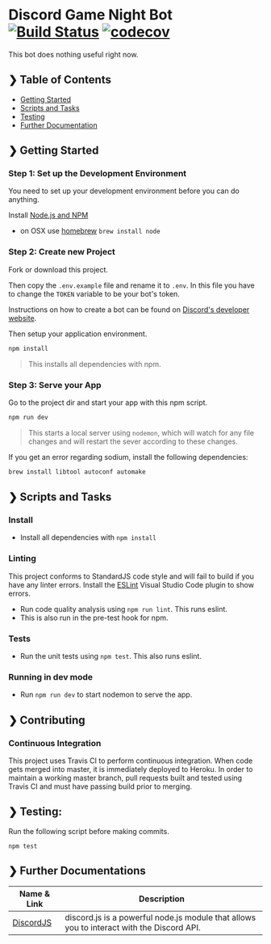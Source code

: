 # Discord Game Night Bot [![Build Status](https://travis-ci.com/dennischen0/game-night-bot.svg?branch=master)](https://travis-ci.com/dennischen0/game-night-bot) [![codecov](https://codecov.io/gh/dennischen0/game-night-bot/branch/master/graph/badge.svg)](https://codecov.io/gh/dennischen0/game-night-bot)

This bot does nothing useful right now.

## ❯ Table of Contents

- [Getting Started](#-getting-started)
- [Scripts and Tasks](#-scripts-and-tasks)
- [Testing](#-testing)
- [Further Documentation](#-further-documentations)

## ❯ Getting Started

### Step 1: Set up the Development Environment

You need to set up your development environment before you can do anything.

Install [Node.js and NPM](https://nodejs.org/en/download/)

- on OSX use [homebrew](http://brew.sh) `brew install node`

### Step 2: Create new Project

Fork or download this project.

Then copy the `.env.example` file and rename it to `.env`. In this file you have to change the `TOKEN` variable to be your bot's token.

Instructions on how to create a bot can be found on [Discord's developer website](https://discord.com/developers/applications).

Then setup your application environment.

```bash
npm install
```

> This installs all dependencies with npm.

### Step 3: Serve your App

Go to the project dir and start your app with this npm script.

```bash
npm run dev
```

> This starts a local server using `nodemon`, which will watch for any file changes and will restart the sever according to these changes.

If you get an error regarding sodium, install the following dependencies:

```bash
brew install libtool autoconf automake
```

## ❯ Scripts and Tasks

### Install

- Install all dependencies with `npm install`

### Linting

This project conforms to StandardJS code style and will fail to build if you have any linter errors. Install the [ESLint](https://marketplace.visualstudio.com/items?itemName=dbaeumer.vscode-eslint) Visual Studio Code plugin to show errors.

- Run code quality analysis using `npm run lint`. This runs eslint.
- This is also run in the pre-test hook for npm.

### Tests

- Run the unit tests using `npm test`. This also runs eslint.

### Running in dev mode

- Run `npm run dev` to start nodemon to serve the app.

## ❯ Contributing

### Continuous Integration

This project uses Travis CI to perform continuous integration. When code gets merged into master, it is immediately deployed to Heroku. In order to maintain a working master branch, pull requests built and tested using Travis CI and must have passing build prior to merging.

## ❯ Testing:

Run the following script before making commits.

```
npm test
```

## ❯ Further Documentations

| Name & Link                       | Description                       |
| --------------------------------- | --------------------------------- |
| [DiscordJS](https://discord.js.org/) | discord.js is a powerful node.js module that allows you to interact with the Discord API. |
